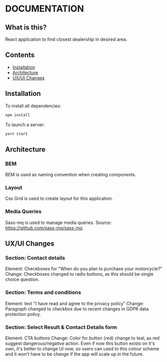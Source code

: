 <h1>DOCUMENTATION</h1>

## What is this?
React application to find closest dealership in desired area.

## Contents
- [Installation](#installation)
- [Architecture](#architecture)
- [UX/UI Changes](#changes)



## Installation

To install all dependencies:
```bash
npm install
```

To launch a server:
```bash
yarn start
```

## Architecture

### BEM
BEM is used as naming convention when creating components.

### Layout
Css Grid is used to create layout for this application.

### Media Queries
Sass-mq is used to manage media queries. Source: <a href="https://github.com/sass-mq/sass-mq">https://github.com/sass-mq/sass-mq</a>.



## UX/UI Changes

### Section: Contact details
Element: Checkboxes for "When do you plan to purchase your motorcycle?"
Change:
Checkboxes changed to radio buttons, as this should be single choice question.


### Section: Terms and conditions
Element: text "I have read and agree to the privacy policy"
Change:
Paragraph changed to checkbox due to recent changes in GDPR data protection policy.


### Section: Select Result & Contact Details form
Element: CTA buttons
Change:
Color for button (red) change to teal, as red suggest dangerous/negative action. Even if now this button exists on it's own, it's better to change UI now, so users can used to this colour scheme and it won't have to be change if the app will scale up in the future.